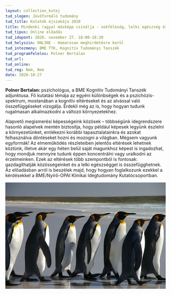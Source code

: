 ```yaml
---
layout: collection_kutej
tud_slogen: Jövőformáló tudomány
tud_title: Kutatók éjszakája 2020
title: Mindenki (agya) másképp csinálja - sokféleség, lelki egészség és a kognitív tudomány.
tud_tipus: Online előadás
tud_idopont: 2020. november 27. 18:00-18:20
tud_helyszin: ONLINE - Hamarosan meghirdetésre kerül
tud_intezmeny: BME TTK, Kognitív Tudományi Tanszék 
tud_programfelelos: Polner Bertalan
tud_url:
tud_online:
tud_reg: Nem, Nem
date: 2020-10-27
---
```

<b>Polner Bertalan: </b> pszichológus, a BME Kognitív Tudományi Tanszék adjunktusa. Fő kutatási témája az egyéni különbségek és a pszichózis-spektrum, mostanában a kognitív eltéréseket és az alvással való összefüggéseket vizsgálja. Érdekli még az is, hogy hogyan tudunk rugalmasan alkalmazkodni a változó környezetekhez.

Alapvető megismerési képességeink közösek – többségünk idegrendszere hasonló alapelvek mentén biztosítja, hogy például képesek legyünk észlelni a környezetünket, emlékezni korábbi tapasztalatainkra és azokat felhasználva döntéseket hozni és mozogni a világban. Mégsem vagyunk egyformák! Az elmeműködés részleteiben jelentős eltérések lehetnek köztünk, illetve akár egy héten belül saját magunkhoz képest is ingadozhat, hogy mondjuk mennyire tudunk éppen koncentrálni vagy uralkodni az érzelmeinken. Ezek az eltérések több szempontból is fontosak: gazdagíthatják közösségeinket és a lelki egészséggel is összefügghetnek. Az előadásban arról is beszélek majd, hogy hogyan foglalkozunk ezekkel a kérdésekkel a BME/Nyírő-OPAI Klinikai Idegtudomány Kutatócsoportban. 

<img src="images/falkland_islands_penguins.jpg" max-width="500" class="center"> 


